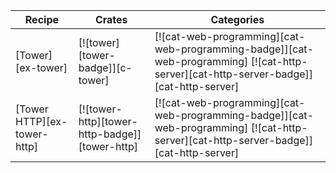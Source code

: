 | Recipe | Crates | Categories |
|---|---|---|
| [Tower][ex-tower] | [![tower][tower-badge]][c-tower] | [![cat-web-programming][cat-web-programming-badge]][cat-web-programming] [![cat-http-server][cat-http-server-badge]][cat-http-server] |
| [Tower HTTP][ex-tower-http] | [![tower-http][tower-http-badge]][tower-http] | [![cat-web-programming][cat-web-programming-badge]][cat-web-programming] [![cat-http-server][cat-http-server-badge]][cat-http-server] |
